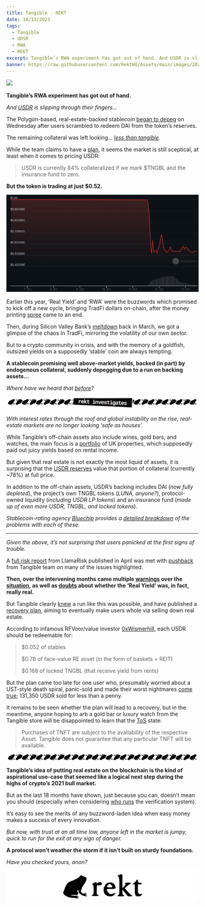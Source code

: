 ```yaml
---
title: Tangible - REKT
date: 10/13/2023
tags:
  - Tangible
  - UDSR
  - RWA
  - REKT
excerpt: Tangible’s RWA experiment has got out of hand. And USDR is slipping through their fingers. A protocol won’t weather the storm if it isn’t built on sturdy foundations. Have you checked yours, anon?
banner: https://raw.githubusercontent.com/RektHQ/Assets/main/images/2023/01/usdr-header.png
---
```


![](https://raw.githubusercontent.com/RektHQ/Assets/main/images/2023/01/usdr-header.png)

**Tangible’s RWA experiment has got out of hand.**

_And [USDR](https://www.coingecko.com/en/coins/real-usd) is slipping through their fingers…_

The Polygon-based, real-estate-backed stablecoin [began to depeg](https://twitter.com/YouAreMyYield/status/1712075403806859537) on Wednesday after users scrambled to redeem DAI from the token’s reserves.

The remaining collateral was left looking… _[less than tangible](https://twitter.com/YouAreMyYield/status/1712081282081948070)._

While the team claims to have a [plan](https://twitter.com/tangibleDAO/status/1712250414618562725), it seems the market is still sceptical, at least when it comes to pricing USDR:

>USDR is currently 84% collateralized if we mark $TNGBL and the insurance fund to zero.

**But the token is trading at just $0.52.**


![](https://raw.githubusercontent.com/RektHQ/Assets/main/images/2023/01/usdr-chart.png)

Earlier this year, ‘Real Yield’ and ‘RWA’ were the buzzwords which promised to kick off a new cycle, bringing TradFi dollars on-chain, after the money printing [spree](https://rekt.news/gamestonk/) came to an end.

Then, during Silicon Valley Bank’s [meltdown](https://rekt.news/meltdown/) back in March, we got a glimpse of the chaos in TradFi, mirroring the volatility of our own sector.

But to a crypto community in crisis, and with the memory of a goldfish, outsized yields on a supposedly ‘stable’ coin are always tempting.

**A stablecoin promising well above-market yields, backed (in part) by endogenous collateral, suddenly depegging due to a run on backing assets…**

_Where have we heard that [before](https://rekt.news/luna-rekt/)?_

![](https://raw.githubusercontent.com/RektHQ/Assets/main/images/2021/09/rekt-investigates-linebreak.png)

_With interest rates through the roof and global instability on the rise, real-estate markets are no longer looking ‘safe as houses’._

While Tangible’s off-chain assets also include wines, gold bars, and watches, the main focus is a [portfolio](https://www.tangible.store/explore?category=Real%20Estate) of UK properties, which supposedly paid out juicy yields based on rental income.

But given that real estate is not exactly the most liquid of assets, it is surprising that the [USDR reserves](https://www.tangible.store/realusd?action=Stats) value that portion of collateral (currently ~78%) at full price.

In addition to the off-chain assets, USDR’s backing includes DAI (_now fully depleted_), the project’s own TNGBL tokens (_LUNA, anyone?_), protocol-owned liquidity (_including USDR LP tokens_) and an insurance fund (_made up of even more USDR, TNGBL, and locked tokens_).

_Stablecoin-rating agency [Bluechip](https://bluechip.org/#ratings) provides a [detailed breakdown](https://twitter.com/bluechip_org/status/1712392654166589516) of the problems with each of these._

---

_Given the above, it’s not surprising that users panicked at the first signs of trouble._

A [full risk report](https://cryptorisks.substack.com/p/risk-assessment-tangible-usdr) from LlamaRisk published in April was met with [pushback](https://medium.com/tangible/llamarisk-assessment-tangible-response-ff012a2885b5) from Tangible team on many of the issues highlighted.

**Then, over the intervening months came multiple [warnings](https://twitter.com/0scaronchain/status/1680912136237731842) over the [situation](https://twitter.com/valentinmihov/status/1697517747956031687), as well as [doubts](https://twitter.com/YouAreMyYield/status/1701919411047628948) about whether the ‘Real Yield’ was, in fact, really real.**

But Tangible clearly [knew](https://docs.tangible.store/real-usd/how-it-works/redeeming-real-usd) a run like this was possible, and have published a [recovery plan](https://twitter.com/tangibleDAO/status/1712250414618562725), aiming to eventually make users whole via selling down real estate.

According to infamous RFVoor/value investor [0xWismerhill](https://twitter.com/0xWismerhill/status/1712381802067697791), each USDR should be redeemable for:

>$0.052 of stables
>
>$0.78 of face-value RE asset (in the form of baskets = REIT)
>
>$0.168 of locked TNGBL (that receive yield from rents)

But the plan came too late for one user who, presumably worried about a UST-style death spiral, panic-sold and made their worst nightmares [come true](https://bscscan.com/tx/0x329d4a345cc154912be988f91fa03991740f3e866aadba23dc74f484b9e9d438); 131,350 USDR sold for less than a penny.

It remains to be seen whether the plan will lead to a recovery, but in the meantime, anyone hoping to arb a gold bar or luxury watch from the Tangible store will be disappointed to learn that the [ToS](https://www.tangible.store/tos.pdf) state:

>Purchases of TNFT are subject to the availability of the respective Asset. Tangible does not guarantee that any particular TNFT will be available.

![](https://raw.githubusercontent.com/RektHQ/Assets/main/images/2021/03/rekt-linebreak.png)

**Tangible’s idea of putting real estate on the blockchain is the kind of aspirational use-case that seemed like a logical next step during the highs of crypto’s 2021 bull market.**

But as the last 18 months have shown, just because you can, doesn’t mean you should (especially when considering [who runs](https://twitter.com/spreekaway/status/1712166449026932907) the verification system).

It’s easy to see the merits of any buzzword-laden idea when easy money makes a success of every innovation.

_But now, with trust at an all time low, anyone left in the market is jumpy, quick to run for the exit at any sign of danger._

**A protocol won’t weather the storm if it isn’t built on sturdy foundations.**

_Have you checked yours, anon?_

![](https://raw.githubusercontent.com/RektHQ/Assets/main/images/2021/08/rekt-outline-conc.png)
